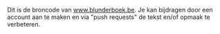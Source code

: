 Dit is de broncode van www.blunderboek.be. Je kan bijdragen door een account aan te maken en via "push requests" de tekst en/of opmaak te verbeteren.
